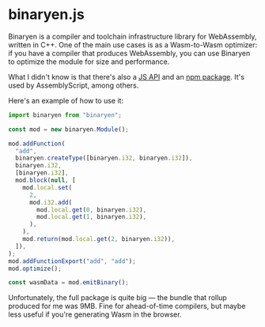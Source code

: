 # binaryen.js

Binaryen is a compiler and toolchain infrastructure library for WebAssembly, written in C++. One of the main use cases is as a Wasm-to-Wasm optimizer: if you have a compiler that produces WebAssembly, you can use Binaryen to optimize the module for size and performance.

What I didn't know is that there's also a [JS API](https://github.com/WebAssembly/binaryen/wiki/binaryen.js-API) and an [npm package](https://www.npmjs.com/package/binaryen). It's used by AssemblyScript, among others.

Here's an example of how to use it:

```js
import binaryen from "binaryen";

const mod = new binaryen.Module();

mod.addFunction(
  "add",
  binaryen.createType([binaryen.i32, binaryen.i32]),
  binaryen.i32,
  [binaryen.i32],
  mod.block(null, [
    mod.local.set(
      2,
      mod.i32.add(
        mod.local.get(0, binaryen.i32),
        mod.local.get(1, binaryen.i32),
      ),
    ),
    mod.return(mod.local.get(2, binaryen.i32)),
  ]),
);
mod.addFunctionExport("add", "add");
mod.optimize();

const wasmData = mod.emitBinary();
```

Unfortunately, the full package is quite big — the bundle that rollup produced for me was 9MB. Fine for ahead-of-time compilers, but maybe less useful if you're generating Wasm in the browser.
